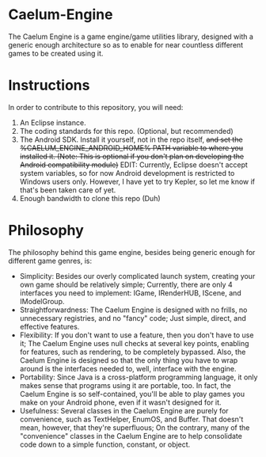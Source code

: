 Caelum-Engine
=============

The Caelum Engine is a game engine/game utilities library, designed with a generic enough architecture so as to enable for near countless different games to be created using it.


Instructions
=============

In order to contribute to this repository, you will need:

1. An Eclipse instance.
2. The coding standards for this repo. (Optional, but recommended)
3. The Android SDK. Install it yourself, not in the repo itself, ~~and set the %CAELUM_ENGINE_ANDROID_HOME% PATH variable to where you installed it. (Note: This is optional if you don't plan on developing the Android compatibility module)~~ EDIT: Currently, Eclipse doesn't accept system variables, so for now Android development is restricted to Windows users only. However, I have yet to try Kepler, so let me know if that's been taken care of yet.
4. Enough bandwidth to clone this repo (Duh)


Philosophy
============

The philosophy behind this game engine, besides being generic enough for different game genres, is:

* Simplicity: Besides our overly complicated launch system, creating your own game should be relatively simple; Currently, there are only 4 interfaces you need to implement: IGame, IRenderHUB, IScene, and IModelGroup.
* Straightforwardness: The Caelum Engine is designed with no frills, no unnecessary registries, and no "fancy" code; Just simple, direct, and effective features.
* Flexibility: If you don't want to use a feature, then you don't have to use it; The Caelum Engine uses null checks at several key points, enabling for features, such as rendering, to be completely bypassed. Also, the Caelum Engine is designed so that the only thing you have to wrap around is the interfaces needed to, well, interface with the engine.
* Portability: Since Java is a cross-platform programming language, it only makes sense that programs using it are portable, too. In fact, the Caelum Engine is so self-contained, you'll be able to play games you make on your Android phone, even if it wasn't designed for it.
* Usefulness: Several classes in the Caelum Engine are purely for convenience, such as TextHelper, EnumOS, and Buffer. That doesn't mean, however, that they're superfluous; On the contrary, many of the "convenience" classes in the Caelum Engine are to help consolidate code down to a simple function, constant, or object.
